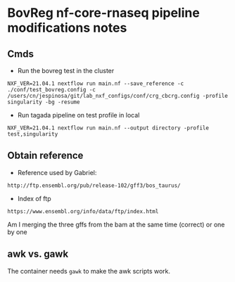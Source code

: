 # BovReg nf-core-rnaseq pipeline modifications notes

## Cmds

* Run the bovreg test in the cluster

```console
NXF_VER=21.04.1 nextflow run main.nf --save_reference -c ./conf/test_bovreg.config -c /users/cn/jespinosa/git/lab_nxf_configs/conf/crg_cbcrg.config -profile singularity -bg -resume
```

* Run tagada pipeline on test profile in local

```console
NXF_VER=21.04.1 nextflow run main.nf --output directory -profile test,singularity
```

## Obtain reference

* Reference used by Gabriel:

```console
http://ftp.ensembl.org/pub/release-102/gff3/bos_taurus/
```

* Index of ftp

```console
https://www.ensembl.org/info/data/ftp/index.html
```

Am I merging the three gffs from the bam at the same time  (correct) or one by one

## awk vs. gawk

The container needs `gawk` to make the awk scripts work.

